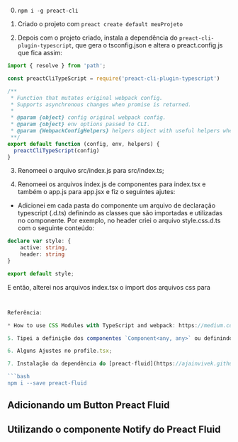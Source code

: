 

0. `npm i -g preact-cli`

1. Criado o projeto com `preact create default meuProjeto`

2. Depois com o projeto criado, instala a dependência do `preact-cli-plugin-typescript`, que gera o tsconfig.json e altera o preact.config.js que fica assim:

```ts
import { resolve } from 'path';

const preactCliTypeScript = require('preact-cli-plugin-typescript')

/**
 * Function that mutates original webpack config.
 * Supports asynchronous changes when promise is returned.
 *
 * @param {object} config original webpack config.
 * @param {object} env options passed to CLI.
 * @param {WebpackConfigHelpers} helpers object with useful helpers when working with config.
 **/
export default function (config, env, helpers) {
  preactCliTypeScript(config)
}
```

3. Renomeei o arquivo src/index.js para src/index.ts;

4. Renomeei os arquivos index.js de componentes para index.tsx e  também o app.js para app.jsx e fiz o seguintes ajutes:

- Adicionei em cada pasta do componente um arquivo de declaração typescript (.d.ts) 
definindo as classes que são importadas e utilizadas no componente. Por exemplo, no header criei o arquivo style.css.d.ts com o seguinte conteúdo:

```ts
declare var style: {
    active: string,
    header: string
}

export default style;
```

E então, alterei nos arquivos index.tsx o import dos arquivos css para 

```ts


Referência:

* How to use CSS Modules with TypeScript and webpack: https://medium.com/@sapegin/css-modules-with-typescript-and-webpack-6b221ebe5f10

5. Tipei a definição dos componentes `Component<any, any>` ou definindo mesmo o tipo da property e do state;

6. Alguns Ajustes no profile.tsx;

7. Instalação da dependência do [preact-fluid](https://ajainvivek.github.io/preact-fluid/):

```bash
npm i --save preact-fluid
```

## Adicionando um Button Preact Fluid


## Utilizando o componente Notify do Preact Fluid